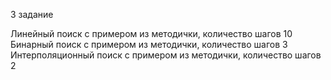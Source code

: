 3 задание

Линейный поиск с примером из методички, количество шагов 10
Бинарный поиск с примером из методички, количество шагов 3
Интерполяционный поиск с примером из методички, количество шагов 2
